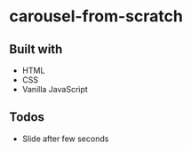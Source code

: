 # carousel-from-scratch

## Built with
- HTML
- CSS
- Vanilla JavaScript

## Todos
- Slide after few seconds
